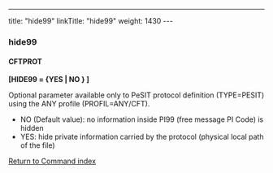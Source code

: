 ---
title: "hide99"
linkTitle: "hide99"
weight: 1430
--- <span id="hide99"></span>

### hide99

#### CFTPROT

****[HIDE99 = {YES &#124; NO
} ]****

Optional parameter available only to PeSIT protocol definition (TYPE=PESIT)
using the ANY profile (PROFIL=ANY/CFT).

- NO (Default value): no information inside PI99
    (free message PI Code) is hidden
- YES: hide private information carried
    by the protocol (physical local path of the file)

[Return to Command index](../../)
